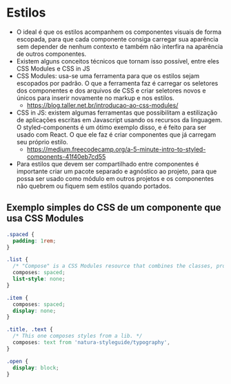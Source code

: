 # Estilos

* O ideal é que os estilos acompanhem os componentes visuais de forma escopada, para que cada componente consiga carregar sua aparência sem depender de nenhum contexto e também não interfira na aparência de outros componentes.
* Existem alguns conceitos técnicos que tornam isso possível, entre eles CSS Modules e CSS in JS
* CSS Modules: usa-se uma ferramenta para que os estilos sejam escopados por padrão. O que a ferramenta faz é carregar os seletores dos componentes e dos arquivos de CSS e criar seletores novos e únicos para inserir novamente no markup e nos estilos.
  * https://blog.taller.net.br/introducao-ao-css-modules/
* CSS in JS: existem algumas ferramentas que possibilitam a estilização de aplicações escritas em Javascript usando os recursos da linguagem. O styled-components é um ótimo exemplo disso, e é feito para ser usado com React. O que ele faz é criar componentes que já carregam seu próprio estilo.
  * https://medium.freecodecamp.org/a-5-minute-intro-to-styled-components-41f40eb7cd55
* Para estilos que devem ser compartilhado entre componentes é importante criar um pacote separado e agnóstico ao projeto, para que possa ser usado como módulo em outros projetos e os componentes não quebrem ou fiquem sem estilos quando portados.

## Exemplo simples do CSS de um componente que usa CSS Modules
```css
.spaced {
  padding: 1rem;
}

.list {
  /* "Compose" is a CSS Modules resource that combines the classes, providing an extend-like behavior. */
  composes: spaced;
  list-style: none;
}

.item {
  composes: spaced;
  display: none;
}

.title, .text {
  /* This one composes styles from a lib. */
  composes: text from 'natura-styleguide/typography',
}

.open {
  display: block;
}

```

